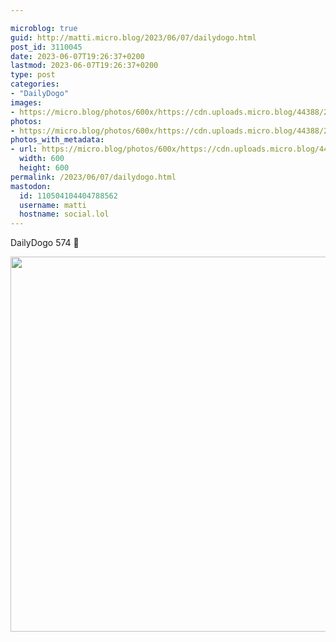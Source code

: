 ```yaml
---

microblog: true
guid: http://matti.micro.blog/2023/06/07/dailydogo.html
post_id: 3110045
date: 2023-06-07T19:26:37+0200
lastmod: 2023-06-07T19:26:37+0200
type: post
categories:
- "DailyDogo"
images:
- https://micro.blog/photos/600x/https://cdn.uploads.micro.blog/44388/2023/34a810988f.jpg
photos:
- https://micro.blog/photos/600x/https://cdn.uploads.micro.blog/44388/2023/34a810988f.jpg
photos_with_metadata:
- url: https://micro.blog/photos/600x/https://cdn.uploads.micro.blog/44388/2023/34a810988f.jpg
  width: 600
  height: 600
permalink: /2023/06/07/dailydogo.html
mastodon:
  id: 110504104404788562
  username: matti
  hostname: social.lol
---
```

DailyDogo 574 🐶

<img src="/media/uploads/2023/34a810988f.jpg" width="600" height="600" alt="" />
